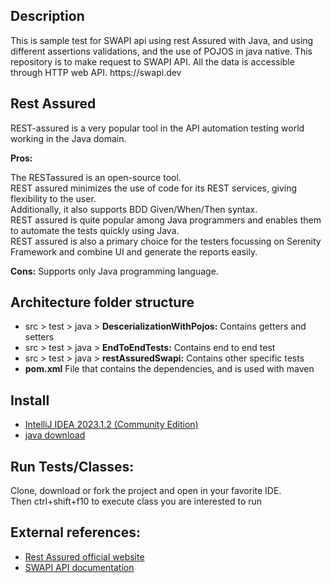 
<h2>Description</h2>
<p align="justified">This is sample test for SWAPI api using rest Assured with Java, and using different assertions validations, and the use of POJOS in java native. This repository is to make request to SWAPI API. All the data is accessible through HTTP web API. https://swapi.dev</br></p>

<h2>Rest Assured</h2>
<p align="justified">REST-assured is a very popular tool in the API automation testing world working in the Java domain.</br>

<b>Pros:</b>

The RESTassured is an open-source tool.</br>
REST assured minimizes the use of code for its REST services, giving flexibility to the user.</br>
Additionally, it also supports BDD Given/When/Then syntax.</br>
REST assured is quite popular among Java programmers and enables them to automate the tests quickly using Java.</br>
REST assured is also a primary choice for the testers focussing on Serenity Framework and combine UI and generate the reports easily.</br>

<b>Cons:</b>
Supports only Java programming language.
</p>

<h2>Architecture folder structure</h2>
<ul>
<li> src > test > java > <b> DescerializationWithPojos:</b> Contains getters and setters</li>
<li> src > test > java > <b>EndToEndTests:</b> Contains end to end test</li>
<li> src > test > java > <b>restAssuredSwapi:</b> Contains other specific tests</li>
<li> <b>pom.xml</b> File that contains the dependencies, and is used with maven</li>
</ul>

<h2>Install</h2>
<ul><li><a href="https://www.jetbrains.com/idea/promo/?source=google&medium=cpc&campaign=9736965250&term=intellij%20idea&content=602143185826&gad=1&gclid=Cj0KCQjw7uSkBhDGARIsAMCZNJuE3WwSWnz_7kPysIMQC9JP2l7TWHNVUCyiX5mxDnYno_XwY4w9ViEaAiPqEALw_wcB">IntelliJ IDEA 2023.1.2 (Community Edition)</a></li>
<li><a href="https://www.java.com/en/download/">java download</a></li></ul>

<h2>Run Tests/Classes: </h2>
<p>Clone, download or fork the project and open in your favorite IDE.</br>
Then ctrl+shift+f10 to execute class you are interested to run</br></p>

<h2>External references: </h2>
<ul>
<li><a href="https://rest-assured.io/">Rest Assured official website</a></li>  
<li><a href="https://swapi.dev/">SWAPI API documentation</a></li>  
